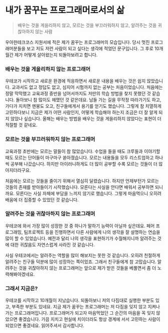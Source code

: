 # 내가 꿈꾸는 프로그래머로서의 삶

> 배우는 것을 게을리하지 않고, 모르는 것을 부끄러워하지 않고, 알려주는 것을 귀찮아하지 않는 사람

우아한테크코스 지원서에 적은 제가 꿈꾸는 프로그래머의 모습입니다. 당시 멋진 프로그래머분들을 보고 저도 저런 사람이 되고 싶다는 생각에 적었던 문구입니다. 그 후로 10개월간 제가 어떻게 살아왔는지 되돌아보려고 합니다.

### 배우는 것을 게을리하지 않는 프로그래머

우테코가 시작하고 새로운 환경에 적응하면서 새로운 내용을 배우는 것은 쉽지 않았습니다. 교과서도 없고 정답도 없고, 심지어 시험까지 없는 공부는 처음이었습니다. 처음에는 정말 막막했고 교육과정 중반을 넘어서까지도 저만의 학습 방법을 찾지 못했던 것 같습니다. 돌아보니 참 많이도 헤맸던 것 같은데요. 남들 가는 길을 무작정 따라가기도 하고, 가다가 지치면 멘붕도 오고, 친구들에게서 용기를 얻기도 했습니다. 그렇게 참 치열하게 고민하다보니 지금은 제가 어떤 사람인지, 어떻게 학습해야 하는지 조금은 더 잘 알게 되지 않았나 싶습니다. 올해는 배우는 방법을 배우는 것을 게을리하지 않았다는 표현이 더 적절할 것 같네요.

### 모르는 것을 부끄러워하지 않는 프로그래머

교육과정 초반에는 모르는 말들이 참 많았습니다. 수업을 들을 때도 크루들과 이야기할 때도 모르는 단어들이 마구마구 쏟아졌습니다. 모르는 내용들을 모두 리스트업하고 하나씩 공부해 나갔습니다. 하지만 아이러니하게도 더 많이 공부할 수록 모르는 것들이 더 많아지더라구요.

 처음에는 모르는 것들을 줄이기 위해서 열심히 달렸습니다. 하지만 언제부턴가 모르는 것들의 존재를 받아들이기 시작했습니다. 모른다는 사실을 안다면 배워서 공부하면 되니까요. 모른다는 사실 자체에 부담을 느끼지 않기로 했습니다. 그렇게 마음먹으니 오히려 배움에 더 집중할 수 있었던 것 같습니다.

### 알려주는 것을 귀찮아하지 않는 프로그래머

우테코에 와서 가장 많이 성장한 것 중 하나가 말하기 능력이 아닐까 싶은데요. 페어 프로그래밍, 팀프로젝트 등을 진행하면서 다른 사람에게 나의 생각을 잘 설명하는 연습을 많이 할 수 있었습니다. 예전과 달리 나의 생각을 표현하기가 수월해지니까 알려주는 것에 대한 귀찮음도 자연스럽게 사라진 것 같습니다.

 사실 우테코에서는 알려주는 역할을 많이 해보지는 못한 것 같습니다. 오히려 친절하게 알려주는 친구들 덕분에 많이 성장하는 쪽이었죠. 그래서 친구들에게 참 고맙습니다. 알려주는 것을 귀찮아하지 않는 프로그래머는 앞으로 제가 받은 것들을 베풀면서 좀 더 노력해봐야겠네요.

### 그래서 지금은?

우테코를 시작하고 10개월이 지났습니다. 되돌아보니 저의 다짐대로 실행한 부분도 있고, 부족한 부분도 있네요. 지금 제가 꿈꾸는 프로그래머는 저 다짐을 잊지 않고 지켜나가는 프로그래머입니다. 프로그래머가 되고자 마음먹었던 그 순간의 마음을 꼭 잊지 않았으면 좋겠습니다. 가끔 지치고 현실에 치이더라도 항상 경계에 서서 고민하는 사람이 되었으면 좋겠네요. 읽어주셔서 감사합니다.